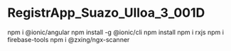 # RegistrApp_Suazo_Ulloa_3_001D
npm i @ionic/angular
npm install -g @ionic/cli
npm install 
npm i rxjs
npm i firebase-tools
npm i @zxing/ngx-scanner
